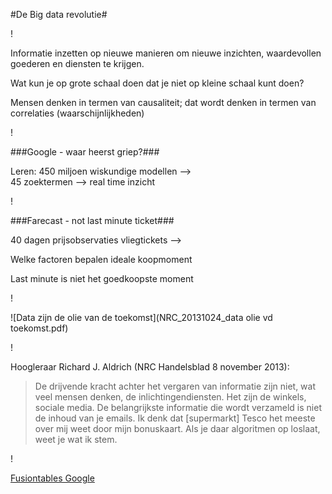 #De Big data revolutie#

!

Informatie inzetten op nieuwe manieren om nieuwe inzichten, waardevollen goederen en diensten te krijgen.

Wat kun je op grote schaal doen dat je niet op kleine schaal kunt doen?

Mensen denken in termen van causaliteit; dat wordt denken in termen van correlaties (waarschijnlijkheden)
 
!

###Google - waar heerst griep?###

Leren: 450 miljoen wiskundige modellen -->	
45 zoektermen --> real time inzicht

!

###Farecast - not last minute ticket###

40 dagen prijsobservaties vliegtickets -->

Welke factoren bepalen ideale koopmoment

Last minute is niet het goedkoopste moment



!


![Data zijn de olie van de toekomst](NRC_20131024_data olie vd toekomst.pdf)


!

Hoogleraar Richard J. Aldrich (NRC Handelsblad 8 november 2013):	

>De drijvende kracht achter het vergaren van informatie zijn niet, wat veel mensen denken, de inlichtingendiensten. Het zijn de winkels, sociale media. De belangrijkste informatie die wordt verzameld is niet de inhoud van je emails. Ik denk dat [supermarkt] Tesco het meeste over mij weet door mijn bonuskaart. Als je daar algoritmen op loslaat, weet je wat ik stem.

!

[Fusiontables Google](https://support.google.com/fusiontables/answer/2571232?hl=en)


